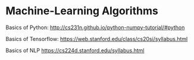 # Machine-Learning Algorithms

Basics of Python:
http://cs231n.github.io/python-numpy-tutorial/#python

Basics of Tensorflow:
https://web.stanford.edu/class/cs20si/syllabus.html

Basics of NLP
https://cs224d.stanford.edu/syllabus.html
